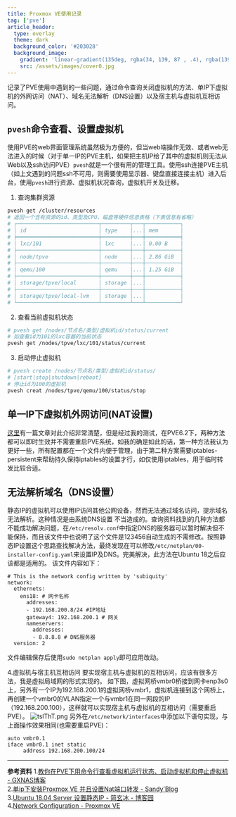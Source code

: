 ```yaml
---
title: Proxmox VE使用记录
tag: ['pve']
article_header:
  type: overlay
  theme: dark
  background_color: '#203028'
  background_image:
    gradient: 'linear-gradient(135deg, rgba(34, 139, 87 , .4), rgba(139, 34, 139, .4))'
    src: /assets/images/cover0.jpg
---
```

记录了PVE使用中遇到的一些问题，通过命令查询关闭虚拟机的方法、单IP下虚拟机的外网访问（NAT）、域名无法解析（DNS设置）以及宿主机与虚拟机互相访问。
<!--more-->

## `pvesh`命令查看、设置虚拟机
使用PVE的web界面管理系统虽然极为方便的，但当web端操作无效、或者web无法进入的时候（对于单一IP的PVE主机，如果把主机IP给了其中的虚拟机则无法从Web以及ssh访问PVE）`pvesh`就是一个很有用的管理工具。使用ssh连接PVE主机（如上文遇到的问题ssh不可用，则需要使用显示器、键盘直接连接主机）进入后台，使用`pvesh`进行资源、虚拟机状况查询，虚拟机开关及迁移。

1. 查询集群资源

```bash
pvesh get /cluster/resources
# 返回一个含有资源的id、类型及CPU、磁盘等硬件信息表格（下表信息有省略）
# ┌──────────────────────────┬─────────┬───┬───────────┐
# │ id                       │ type    │...│ mem       │
# ╞══════════════════════════╪═════════╪═══╪═══════════╡
# │ lxc/101                  │ lxc     │...│ 0.00 B    │ 
# ├──────────────────────────┼─────────┼───┼───────────┤
# │ node/tpve                │ node    │...│ 2.86 GiB  │ 
# ├──────────────────────────┼─────────┼───┼───────────┤
# │ qemu/100                 │ qemu    │...│ 1.25 GiB  │ 
# ├──────────────────────────┼─────────┼───┼───────────┤
# │ storage/tpve/local       │ storage │...│           │
# ├──────────────────────────┼─────────┼───┼───────────┤
# │ storage/tpve/local-lvm   │ storage │...│           │
# └──────────────────────────┴─────────┴───┴───────────┘
```
2. 查看当前虚拟机状态

```bash
# pvesh get /nodes/节点名/类型/虚拟机id/status/current
# 如查看id为101的lxc容器的当前状态
pvesh get /nodes/tpve/lxc/101/status/current
```
3. 启动停止虚拟机

```bash
# pvesh create /nodes/节点名/类型/虚拟机id/status/
# [start|stop|shutdown|reboot]
# 停止id为100的虚拟机
pvesh creat /nodes/tpve/qemu/100/status/stop
```

## 单一IP下虚拟机外网访问(NAT设置)
[这里](https://blog.e9china.net/share/proxmox-ve-setting-up-nat-port-forwarding.html)有一篇文章对此介绍非常清楚，但是经过我的测试，在PVE6.2下，两种方法都可以即时生效并不需要重启PVE系统，如我的确是如此的话，第一种方法我认为更好一些，所有配置都在一个文件内便于管理，由于第二种方案需要iptables-persistent来帮助持久保持iptables的设置才行，如仅使用iptables，用于临时转发比较合适。

## 无法解析域名（DNS设置）
静态IP的虚拟机可以使用IP访问其他公网设备，然而无法通过域名访问，提示域名无法解析。这种情况是由系统DNS设置 不当造成的。查询资料找到的几种方法都不能成功解决问题，在`/etc/resolv.conf`中指定DNS的服务器可以暂时解决但不能保持，而且该文件中也说明了这个文件是123456自动生成的不需修改。按照静态IP设置这个思路查找解决方法，最终发现在可以修改`/etc/netplan/00-installer-config.yaml`来设置IP及DNS。完美解决，此方法在Ubuntu 18之后应该都是适用的。
该文件内容如下：

```shell
# This is the network config written by 'subiquity'
network:
  ethernets:
    ens18: # 网卡名称
      addresses:
      - 192.168.200.8/24 #IP地址
      gateway4: 192.168.200.1 # 网关
      nameservers: 
        addresses:
        - 8.8.8.8 # DNS服务器
  version: 2

```
文件编辑保存后使用`sudo netplan apply`即可应用改动。

4.虚拟机与宿主机互相访问
要实现宿主机与虚拟机的互相访问，应该有很多方法，我是虚拟局域网的形式实现的。
如下图，虚拟网桥vmbr0桥接到网卡enp3s0上，另外有一个IP为192.168.200.1的虚拟网桥vmbr1，虚拟机连接到这个网桥上，再创建一个vmbr0的VLAN指定一个与vmbr1在同一网段的IP（192.168.200.100），这样就可以实现宿主机与虚拟机的互相访问（需要重启PVE）。
![tslThT.png](https://s1.ax1x.com/2020/06/05/tslThT.png)
另外在`/etc/network/interfaces`中添加以下语句实现，与上面操作效果相同(也需要重启PVE)：

```
auto vmbr0.1
iface vmbr0.1 inet static
     address 192.168.200.100/24
```

---

**参考资料**
1.[教你在PVE下用命令行查看虚拟机运行状态、启动虚拟机和停止虚拟机 - GXNAS博客](https://wp.gxnas.com/7852.html)  
2.[单ip下安装Proxmox VE 并且设置Nat端口转发 - Sandy'Blog](https://blog.e9china.net/share/proxmox-ve-setting-up-nat-port-forwarding.html)  
3.[Ubuntu 18.04 Server 设置静态IP - 简玄冰 - 博客园](https://www.cnblogs.com/jianxuanbing/p/10042892.html)  
4.[Network Configuration - Proxmox VE](https://pve.proxmox.com/wiki/Network_Configuration)